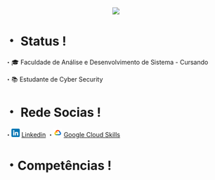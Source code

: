 
<!-- Author: Yora -->
<div align="center"
<p align="center">
<img align="center" height="250" src="./img/Makima_spotlight.gif">
</p>
</div>
 
# ・ Status !

<p align="width">
 ・🎓 Faculdade de Análise e Desenvolvimento de Sistema - Cursando

 ・📚 Estudante de Cyber Security 
 
 <p align="center">

 
# ・ Rede Socias !



 ・<img src="./img/linkedin (1).png" width=19x></img> <a href="linkedin.com/in/fernandogentili/">Linkedin</a>
 ・<img src="./img/icongooglecloud.png" width=19px></img>  <a href="https://www.cloudskillsboost.google/public_profiles/92623248-940f-4ad3-9dbe-14330555309d">Google Cloud Skills</a>


# ・Competências !


</div>


